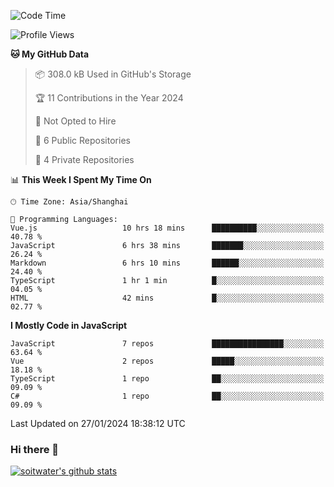 <!--START_SECTION:waka-->
![Code Time](http://img.shields.io/badge/Code%20Time-3%2C088%20hrs%2032%20mins-blue)

![Profile Views](http://img.shields.io/badge/Profile%20Views-0-blue)

**🐱 My GitHub Data** 

> 📦 308.0 kB Used in GitHub's Storage 
 > 
> 🏆 11 Contributions in the Year 2024
 > 
> 🚫 Not Opted to Hire
 > 
> 📜 6 Public Repositories 
 > 
> 🔑 4 Private Repositories 
 > 
📊 **This Week I Spent My Time On** 

```text
🕑︎ Time Zone: Asia/Shanghai

💬 Programming Languages: 
Vue.js                   10 hrs 18 mins      ██████████░░░░░░░░░░░░░░░   40.78 % 
JavaScript               6 hrs 38 mins       ███████░░░░░░░░░░░░░░░░░░   26.24 % 
Markdown                 6 hrs 10 mins       ██████░░░░░░░░░░░░░░░░░░░   24.40 % 
TypeScript               1 hr 1 min          █░░░░░░░░░░░░░░░░░░░░░░░░   04.05 % 
HTML                     42 mins             █░░░░░░░░░░░░░░░░░░░░░░░░   02.77 % 
```

**I Mostly Code in JavaScript** 

```text
JavaScript               7 repos             ████████████████░░░░░░░░░   63.64 % 
Vue                      2 repos             █████░░░░░░░░░░░░░░░░░░░░   18.18 % 
TypeScript               1 repo              ██░░░░░░░░░░░░░░░░░░░░░░░   09.09 % 
C#                       1 repo              ██░░░░░░░░░░░░░░░░░░░░░░░   09.09 % 
```




 Last Updated on 27/01/2024 18:38:12 UTC
<!--END_SECTION:waka-->

### Hi there 👋
[![soitwater's github stats](https://github-readme-stats.vercel.app/api?username=soitwater)](https://github.com/soitwater/github-readme-stats)
